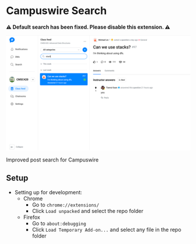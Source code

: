 # Campuswire Search

**⚠️ Default search has been fixed. Please disable this extension. ⚠️**

![logo](/images/screenshot_01.png)

Improved post search for Campuswire

## Setup
  - Setting up for development:
    - Chrome
	    - Go to `chrome://extensions/`
	    - Click `Load unpacked` and select the repo folder
    - Firefox
	    - Go to `about:debugging`
	    - Click `Load Temporary Add-on...` and select any file in the repo folder

